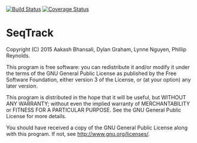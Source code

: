 [![Build Status](https://travis-ci.org/DylanGraham/seqtrack.svg?branch=master)](https://travis-ci.org/DylanGraham/seqtrack) [![Coverage Status](https://coveralls.io/repos/DylanGraham/seqtrack/badge.svg?branch=master&service=github)](https://coveralls.io/github/DylanGraham/seqtrack?branch=master)

# SeqTrack
Copyright (C) 2015 Aakash Bhansali, Dylan Graham, Lynne Nguyen, Phillip Reynolds.

This program is free software: you can redistribute it and/or modify
it under the terms of the GNU General Public License as published by
the Free Software Foundation, either version 3 of the License, or
(at your option) any later version.

This program is distributed in the hope that it will be useful,
but WITHOUT ANY WARRANTY; without even the implied warranty of
MERCHANTABILITY or FITNESS FOR A PARTICULAR PURPOSE.  See the
GNU General Public License for more details.

You should have received a copy of the GNU General Public License
along with this program.  If not, see <http://www.gnu.org/licenses/>.
